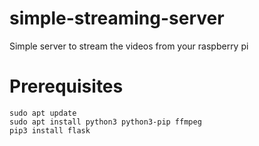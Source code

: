 # simple-streaming-server
Simple server to stream the videos from your raspberry pi

# Prerequisites

```
sudo apt update
sudo apt install python3 python3-pip ffmpeg
pip3 install flask
```

